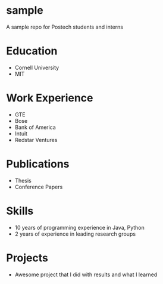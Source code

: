 sample
======

A sample repo for Postech students and interns

Education
=========

- Cornell University
- MIT


Work Experience
===============

- GTE
- Bose
- Bank of America
- Intuit
- Redstar Ventures


Publications
============

- Thesis
- Conference Papers


Skills
======

- 10 years of programming experience in Java, Python
- 2 years of experience in leading research groups

Projects
========

- Awesome project that I did with results and what I learned
